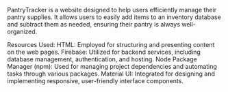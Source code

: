 PantryTracker is a website designed to help users efficiently manage their pantry supplies. It allows users to easily add items to an inventory database and subtract them as needed, ensuring their pantry is always well-organized.

Resources Used:
HTML: Employed for structuring and presenting content on the web pages.
Firebase: Utilized for backend services, including database management, authentication, and hosting.
Node Package Manager (npm): Used for managing project dependencies and automating tasks through various packages.
Material UI: Integrated for designing and implementing responsive, user-friendly interface components.
